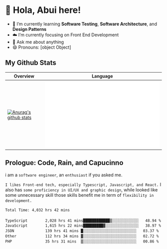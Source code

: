 # 👋 Hola, Abui here!

- 🌱 I’m currently learning **Software Testing**, **Software Architecture**, and **Design Patterns**
- ☁️ I’m currently focusing on Front End Development
- 💬 Ask me about anything
- 😄 Pronouns: [object Object]

## My Github Stats

| Overview | Language |
| --- | --- |
|[![Anurag's github stats](https://github-readme-stats.vercel.app/api?username=abui-am&count_private=true)](https://github.com/anuraghazra/github-readme-stats)|![Language](https://raw.githubusercontent.com/abui-am/stats/c6455f656dfce7acd3951e5ec5b25d72af0b2ee3/generated/languages.svg)|

## Prologue: Code, Rain, and Capucinno
i am a `software engineer`, an `enthusiast` if you asked me. 

`I likes Front-end tech, especially Typescript, Javascript, and React.` I also has `some proficiency in UI/UX and graphic design`, while looked like some unnecessary skill those skills benefit me in term of `flexibility in development.`


<!--START_SECTION:waka-->

```txt
Total Time: 4,032 hrs 42 mins

TypeScript        2,028 hrs 41 mins████████████▒░░░░░░░░░░░░   48.94 %
JavaScript        1,615 hrs 22 mins█████████▓░░░░░░░░░░░░░░░   38.97 %
JSON              139 hrs 41 mins █░░░░░░░░░░░░░░░░░░░░░░░░   03.37 %
Other             112 hrs 34 mins ▓░░░░░░░░░░░░░░░░░░░░░░░░   02.72 %
PHP               35 hrs 31 mins  ▒░░░░░░░░░░░░░░░░░░░░░░░░   00.86 %
```

<!--END_SECTION:waka-->
